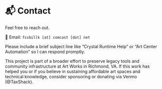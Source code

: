 # 📬 Contact
Feel free to reach out.

📧 Email: `fssbillk [at] comcast [dot] net`  

Please include a brief subject line like “Crystal Runtime Help” or “Art Center Automation” so I can respond promptly.

This project is part of a broader effort to preserve legacy tools and community infrastructure at Art Works in Richmond, VA. If this work has helped you or if you believe in sustaining affordable art spaces and technical knowledge, consider sponsoring or donating via Venmo (@TaxShack).
